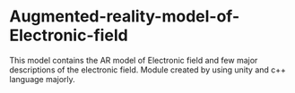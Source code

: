 # Augmented-reality-model-of-Electronic-field
This model contains the AR model of Electronic field and few major descriptions of the electronic field. Module created by using unity and c++ language majorly.
